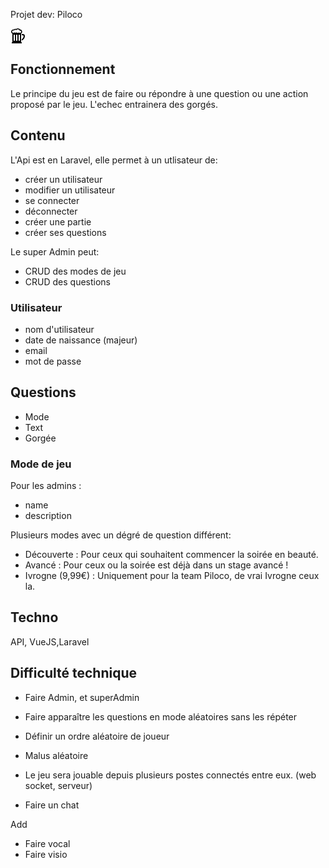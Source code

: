 <p style="text-align:center; color: yellow;"> 
<p> Projet dev: Piloco </p>
<p> <svg xmlns="http://www.w3.org/2000/svg" width="24" height="24" viewBox="0 0 24 24"><path d="M23 12.452c0 2.539-1.791 5.75-5 6.963v-2.16c3.154-1.83 3.969-6.255 1.553-6.255h-1.553v-2h1.912c2.144 0 3.088 1.534 3.088 3.452zm-5 9.975v1.573h-16v-1.573c.664 0 1-.539 1-1.203v-12.817c-1.181-.569-2-1.754-2-3.15 0-2.257 2.084-3.843 4.238-3.501 1.047-.935 2.502-1.214 3.795-.792.801-.642 1.611-.964 2.582-.964 1.518 0 2.971.765 3.738 1.834 1.848.104 3.32 1.641 3.32 3.515 0 1.341-.567 2.51-1.674 3.104v12.772c.001.663.337 1.202 1.001 1.202zm-11-11.427c0-.552-.447-1-1-1s-1 .448-1 1v8c0 .552.447 1 1 1s1-.448 1-1v-8zm4 0c0-.552-.447-1-1-1s-1 .448-1 1v8c0 .552.447 1 1 1s1-.448 1-1v-8zm4 0c0-.552-.447-1-1-1s-1 .448-1 1v8c0 .552.447 1 1 1s1-.448 1-1v-8zm2.098-5.651c0-1.074-.871-1.944-1.944-1.944-.243 0-.476.045-.689.126-.365-1.134-1.429-1.955-2.685-1.955-1.021 0-1.918.544-2.412 1.359-.41-.365-.95-.586-1.541-.586-.901 0-1.682.515-2.065 1.266-.308-.206-.678-.326-1.076-.326-2.79 0-2.756 3.889 0 3.889.647 0 1.221-.317 1.574-.804.412.379.963.611 1.567.611.706 0 1.337-.315 1.763-.813.517.637 1.306 1.045 2.189 1.045.701 0 1.342-.256 1.836-.679.355.46.912.756 1.538.756 1.074-.001 1.945-.872 1.945-1.945z"/></svg>
 </p>

## Fonctionnement

Le principe du jeu est de faire ou répondre à une question ou une action proposé par le jeu. L'echec entrainera des gorgés.

## Contenu

L'Api est en Laravel, elle permet à un utlisateur de:

- créer un utilisateur
- modifier un utilisateur
- se connecter 
- déconnecter
- créer une partie
- créer ses questions

Le super Admin peut:

- CRUD des modes de jeu
- CRUD des questions


### Utilisateur

- nom d'utilisateur
- date de naissance (majeur)
- email
- mot de passe

## Questions
- Mode
- Text
- Gorgée

### Mode de jeu
Pour les admins :
- name
- description

Plusieurs modes avec un dégré de question différent:
- Découverte : Pour ceux qui souhaitent commencer la soirée en beauté.
- Avancé : Pour ceux ou la soirée est déjà dans un stage avancé !
- Ivrogne (9,99€) : Uniquement pour la team Piloco, de vrai Ivrogne ceux la.

## Techno

API, VueJS,Laravel

## Difficulté technique

- Faire Admin, et superAdmin
- Faire apparaître les questions en mode aléatoires sans les répéter
- Définir un ordre aléatoire de joueur
- Malus aléatoire

- Le jeu sera jouable depuis plusieurs postes connectés entre eux. (web socket, serveur)
- Faire un chat

Add

- Faire vocal
- Faire visio